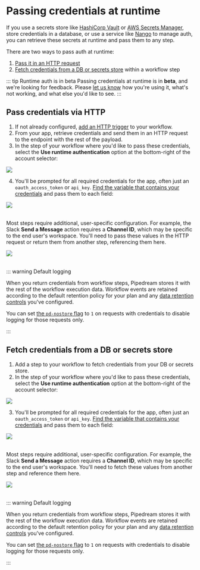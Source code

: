 # Passing credentials at runtime

If you use a secrets store like [HashiCorp Vault](https://www.vaultproject.io/) or [AWS Secrets Manager](https://aws.amazon.com/secrets-manager/), store credentials in a database, or use a service like [Nango](https://www.nango.dev/) to manage auth, you can retrieve these secrets at runtime and pass them to any step.

There are two ways to pass auth at runtime:

1. [Pass it in an HTTP request](#pass-credentials-via-http)
2. [Fetch credentials from a DB or secrets store](#fetch-credentials-from-a-db-or-secrets-store) within a workflow step

::: tip Runtime auth is in beta
Passing credentials at runtime is in **beta**, and we're looking for feedback. Please [let us know](https://pipedream.com/support) how you're using it, what's not working, and what else you'd like to see.
:::

## Pass credentials via HTTP

1. If not already configured, [add an HTTP trigger](/workflows/steps/triggers/#http) to your workflow.
2. From your app, retrieve credentials and send them in an HTTP request to the endpoint with the rest of the payload.
3. In the step of your workflow where you'd like to pass these credentials, select the **Use runtime authentication** option at the bottom-right of the account selector:

<div>
<img src="https://res.cloudinary.com/pipedreamin/image/upload/v1707630109/docs/Screenshot_2024-02-10_at_9.39.59_PM_vp4wz1.png" />
</div>

4. You'll be prompted for all required credentials for the app, often just an `oauth_access_token` or `api_key`. [Find the variable that contains your credentials](/workflows/events/#copying-references-to-event-data) and pass them to each field:

<div style="margin-bottom: 2rem">
<img src="https://res.cloudinary.com/pipedreamin/image/upload/v1707630112/docs/Screenshot_2024-02-10_at_9.40.54_PM_hynkvq.png" />
</div>

Most steps require additional, user-specific configuration. For example, the Slack **Send a Message** action requires a **Channel ID**, which may be specific to the end user's workspace. You'll need to pass these values in the HTTP request or return them from another step, referencing them here.

<div style="margin-bottom: 2rem">
<img src="https://res.cloudinary.com/pipedreamin/image/upload/v1707782845/docs/Screenshot_2024-02-12_at_4.05.20_PM_ajikdu.png" />
</div>

::: warning Default logging

When you return credentials from workflow steps, Pipedream stores it with the rest of the workflow execution data. Workflow events are retained according to the default retention policy for your plan and any [data retention controls](/workflows/settings/#data-retention-controls) you've configured.

You can set [the `pd-nostore` flag](/workflows/steps/triggers/#x-pd-nostore) to `1` on requests with credentials to disable logging for those requests only.

:::

## Fetch credentials from a DB or secrets store

1. Add a step to your workflow to fetch credentials from your DB or secrets store.
2. In the step of your workflow where you'd like to pass these credentials, select the **Use runtime authentication** option at the bottom-right of the account selector:

<div>
<img src="https://res.cloudinary.com/pipedreamin/image/upload/v1707630109/docs/Screenshot_2024-02-10_at_9.39.59_PM_vp4wz1.png" />
</div>

3. You'll be prompted for all required credentials for the app, often just an `oauth_access_token` or `api_key`. [Find the variable that contains your credentials](/workflows/events/#copying-references-to-event-data) and pass them to each field:

<div style="margin-bottom: 2rem">
<img src="https://res.cloudinary.com/pipedreamin/image/upload/v1707630112/docs/Screenshot_2024-02-10_at_9.40.54_PM_hynkvq.png" />
</div>

Most steps require additional, user-specific configuration. For example, the Slack **Send a Message** action requires a **Channel ID**, which may be specific to the end user's workspace. You'll need to fetch these values from another step and reference them here.

<div style="margin-bottom: 2rem">
<img src="https://res.cloudinary.com/pipedreamin/image/upload/v1707782845/docs/Screenshot_2024-02-12_at_4.05.20_PM_ajikdu.png" />
</div>

::: warning Default logging

When you return credentials from workflow steps, Pipedream stores it with the rest of the workflow execution data. Workflow events are retained according to the default retention policy for your plan and any [data retention controls](/workflows/settings/#data-retention-controls) you've configured.

You can set [the `pd-nostore` flag](/workflows/steps/triggers/#x-pd-nostore) to `1` on requests with credentials to disable logging for those requests only.

:::
